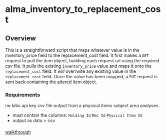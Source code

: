 # alma_inventory_to_replacement_cost
## Overview
This is a straightforward script that maps whatever value is in the inventory_price field to the replacement_cost field. It first makes a `GET` request to pull the item object, building each request url using the required csv file. It pulls the existing `inventory_price` value and maps it onto the `replacement_cost` field. It *will* overrwite any existing value in the `replacement_cost` field. Once the value has been mapped, a `PUT` request is sent back containing the altered item object.
### Requirements
rw bibs api key
csv file output from a physical items subject area analyses.
- must contain the columns: `Holding Id` `Mms Id` `Physical Item Id`
- output as data > csv

####
[walkthrough](https://youtu.be/AsLT7uLX6_E)
